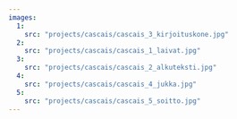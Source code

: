 ```yaml
---
images:
  1:
    src: "projects/cascais/cascais_3_kirjoituskone.jpg"
  2:
    src: "projects/cascais/cascais_1_laivat.jpg"
  3:
    src: "projects/cascais/cascais_2_alkuteksti.jpg"
  4:
    src: "projects/cascais/cascais_4_jukka.jpg"
  5:
    src: "projects/cascais/cascais_5_soitto.jpg"
---
```

